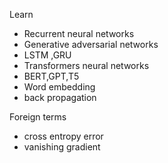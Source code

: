 
Learn 
- Recurrent neural networks 
- Generative adversarial networks 
- LSTM ,GRU 
- Transformers neural networks 
- BERT,GPT,T5 
- Word embedding 
- back propagation

Foreign terms 
- cross entropy error 
- vanishing gradient 


